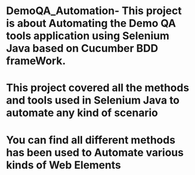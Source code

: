 # DemoQA_Automation- This project is about Automating the Demo QA tools application using Selenium Java based on Cucumber BDD frameWork.
# This project covered all the methods and tools used in Selenium Java to automate any kind of scenario
# You can find all different methods has been used to Automate various kinds of Web Elements
